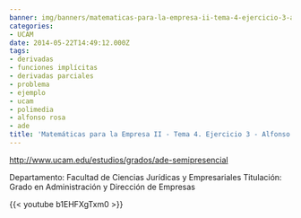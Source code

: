 ```yaml
---
banner: img/banners/matematicas-para-la-empresa-ii-tema-4-ejercicio-3-alfonso-rosa.jpg
categories:
- UCAM
date: 2014-05-22T14:49:12.000Z
tags:
- derivadas
- funciones implícitas
- derivadas parciales
- problema
- ejemplo
- ucam
- polimedia
- alfonso rosa
- ade
title: 'Matemáticas para la Empresa II - Tema 4. Ejercicio 3 - Alfonso Rosa'
---
```


http://www.ucam.edu/estudios/grados/ade-semipresencial

Departamento: Facultad de Ciencias Jurídicas y Empresariales
Titulación: Grado en Administración y Dirección de Empresas

{{< youtube b1EHFXgTxm0 >}}
